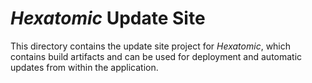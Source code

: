 # *Hexatomic* Update Site

This directory contains the update site project for *Hexatomic*, which contains
build artifacts and can be used for deployment and automatic updates
from within the application.